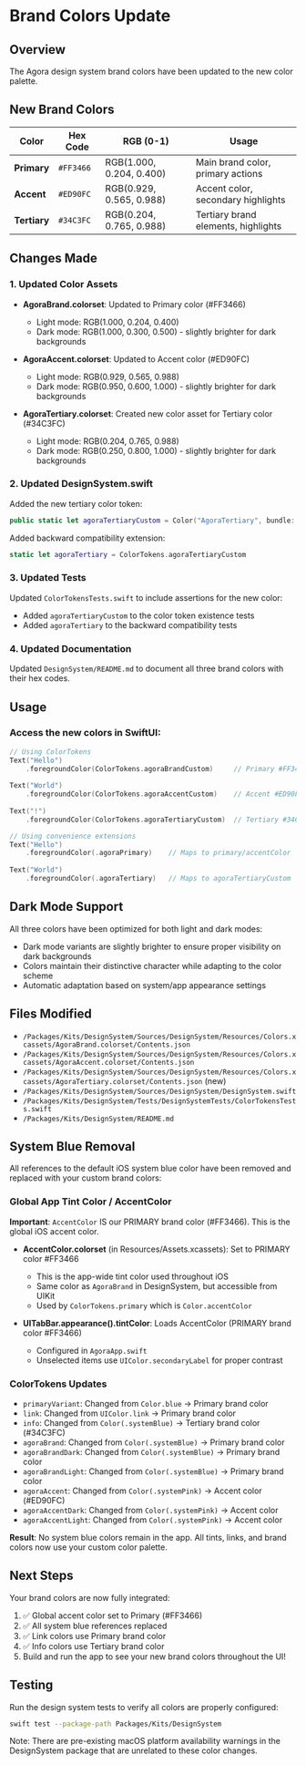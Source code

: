 # Brand Colors Update

## Overview

The Agora design system brand colors have been updated to the new color palette.

## New Brand Colors

| Color | Hex Code | RGB (0-1) | Usage |
|-------|----------|-----------|-------|
| **Primary** | `#FF3466` | RGB(1.000, 0.204, 0.400) | Main brand color, primary actions |
| **Accent** | `#ED90FC` | RGB(0.929, 0.565, 0.988) | Accent color, secondary highlights |
| **Tertiary** | `#34C3FC` | RGB(0.204, 0.765, 0.988) | Tertiary brand elements, highlights |

## Changes Made

### 1. Updated Color Assets

- **AgoraBrand.colorset**: Updated to Primary color (#FF3466)
  - Light mode: RGB(1.000, 0.204, 0.400)
  - Dark mode: RGB(1.000, 0.300, 0.500) - slightly brighter for dark backgrounds

- **AgoraAccent.colorset**: Updated to Accent color (#ED90FC)
  - Light mode: RGB(0.929, 0.565, 0.988)
  - Dark mode: RGB(0.950, 0.600, 1.000) - slightly brighter for dark backgrounds

- **AgoraTertiary.colorset**: Created new color asset for Tertiary color (#34C3FC)
  - Light mode: RGB(0.204, 0.765, 0.988)
  - Dark mode: RGB(0.250, 0.800, 1.000) - slightly brighter for dark backgrounds

### 2. Updated DesignSystem.swift

Added the new tertiary color token:
```swift
public static let agoraTertiaryCustom = Color("AgoraTertiary", bundle: .module)
```

Added backward compatibility extension:
```swift
static let agoraTertiary = ColorTokens.agoraTertiaryCustom
```

### 3. Updated Tests

Updated `ColorTokensTests.swift` to include assertions for the new color:
- Added `agoraTertiaryCustom` to the color token existence tests
- Added `agoraTertiary` to the backward compatibility tests

### 4. Updated Documentation

Updated `DesignSystem/README.md` to document all three brand colors with their hex codes.

## Usage

### Access the new colors in SwiftUI:

```swift
// Using ColorTokens
Text("Hello")
    .foregroundColor(ColorTokens.agoraBrandCustom)     // Primary #FF3466
    
Text("World")
    .foregroundColor(ColorTokens.agoraAccentCustom)    // Accent #ED90FC
    
Text("!")
    .foregroundColor(ColorTokens.agoraTertiaryCustom)  // Tertiary #34C3FC

// Using convenience extensions
Text("Hello")
    .foregroundColor(.agoraPrimary)    // Maps to primary/accentColor
    
Text("World")  
    .foregroundColor(.agoraTertiary)   // Maps to agoraTertiaryCustom
```

## Dark Mode Support

All three colors have been optimized for both light and dark modes:
- Dark mode variants are slightly brighter to ensure proper visibility on dark backgrounds
- Colors maintain their distinctive character while adapting to the color scheme
- Automatic adaptation based on system/app appearance settings

## Files Modified

- `/Packages/Kits/DesignSystem/Sources/DesignSystem/Resources/Colors.xcassets/AgoraBrand.colorset/Contents.json`
- `/Packages/Kits/DesignSystem/Sources/DesignSystem/Resources/Colors.xcassets/AgoraAccent.colorset/Contents.json`
- `/Packages/Kits/DesignSystem/Sources/DesignSystem/Resources/Colors.xcassets/AgoraTertiary.colorset/Contents.json` (new)
- `/Packages/Kits/DesignSystem/Sources/DesignSystem/DesignSystem.swift`
- `/Packages/Kits/DesignSystem/Tests/DesignSystemTests/ColorTokensTests.swift`
- `/Packages/Kits/DesignSystem/README.md`

## System Blue Removal

All references to the default iOS system blue color have been removed and replaced with your custom brand colors:

### Global App Tint Color / AccentColor
**Important**: `AccentColor` IS our PRIMARY brand color (#FF3466). This is the global iOS accent color.

- **AccentColor.colorset** (in Resources/Assets.xcassets): Set to PRIMARY color #FF3466
  - This is the app-wide tint color used throughout iOS
  - Same color as `AgoraBrand` in DesignSystem, but accessible from UIKit
  - Used by `ColorTokens.primary` which is `Color.accentColor`

- **UITabBar.appearance().tintColor**: Loads AccentColor (PRIMARY brand color #FF3466)
  - Configured in `AgoraApp.swift` 
  - Unselected items use `UIColor.secondaryLabel` for proper contrast

### ColorTokens Updates
- `primaryVariant`: Changed from `Color.blue` → Primary brand color
- `link`: Changed from `UIColor.link` → Primary brand color  
- `info`: Changed from `Color(.systemBlue)` → Tertiary brand color (#34C3FC)
- `agoraBrand`: Changed from `Color(.systemBlue)` → Primary brand color
- `agoraBrandDark`: Changed from `Color(.systemBlue)` → Primary brand color
- `agoraBrandLight`: Changed from `Color(.systemBlue)` → Primary brand color
- `agoraAccent`: Changed from `Color(.systemPink)` → Accent color (#ED90FC)
- `agoraAccentDark`: Changed from `Color(.systemPink)` → Accent color
- `agoraAccentLight`: Changed from `Color(.systemPink)` → Accent color

**Result**: No system blue colors remain in the app. All tints, links, and brand colors now use your custom color palette.

## Next Steps

Your brand colors are now fully integrated:

1. ✅ Global accent color set to Primary (#FF3466)
2. ✅ All system blue references replaced
3. ✅ Link colors use Primary brand color
4. ✅ Info colors use Tertiary brand color
5. Build and run the app to see your new brand colors throughout the UI!

## Testing

Run the design system tests to verify all colors are properly configured:
```bash
swift test --package-path Packages/Kits/DesignSystem
```

Note: There are pre-existing macOS platform availability warnings in the DesignSystem package that are unrelated to these color changes.

